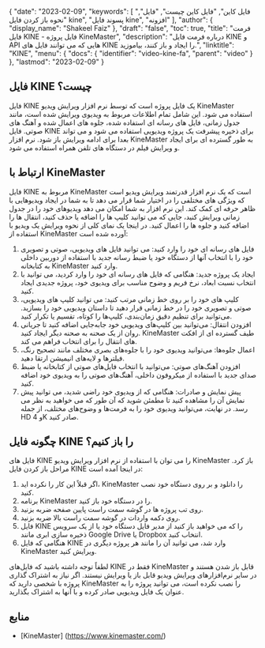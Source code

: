 {
  "date": "2023-02-09",
  "keywords": [
"فایل کاین",
"فایل کاین چیست",
"فایل",
"نحوه باز کردن فایل kine",
"پسوند فایل kine",
"افزونه"
],
  "author": {
    "display_name": "Shakeel Faiz"
},
  "draft": "false",
  "toc": true,
  "title": "فرمت فایل KINE - فایل پروژه KineMaster",
  "description": "درباره فرمت فایل KINE و API هایی که می توانند فایل های KINE را ایجاد و باز کنند، بیاموزید.",
  "linktitle": "KINE",
  "menu": {
    "docs": {
      "identifier": "video-kine-fa",
      "parent": "video"
}
},
  "lastmod": "2023-02-09"
}

## فایل KINE چیست؟

فایل KINE یک فایل پروژه است که توسط نرم افزار ویرایش ویدیو KineMaster استفاده می شود. این شامل تمام اطلاعات مربوط به ویدیوی ویرایش شده است، مانند جدول زمانی، فایل های رسانه ای استفاده شده، جلوه های اعمال شده و آهنگ های صوتی. فایل KINE برای ذخیره پیشرفت یک پروژه ویدیویی استفاده می شود و می تواند بعدا برای ادامه ویرایش باز شود. نرم افزار KineMaster به طور گسترده ای برای ایجاد و ویرایش فیلم در دستگاه های تلفن همراه استفاده می شود.

## ارتباط با KineMaster

فایل KINE مربوط به KineMaster است که یک نرم افزار قدرتمند ویرایش ویدیو است که ویژگی های مختلفی را در اختیار شما قرار می دهد تا به شما در ایجاد ویدیوهایی با ظاهر حرفه ای کمک کند. این نرم افزار به شما امکان می دهد ویدیوهای خود را در جدول زمانی ویرایش کنید، جایی که می توانید کلیپ ها را اضافه یا حذف کنید، انتقال ها را اضافه کنید و جلوه ها را اعمال کنید. در اینجا یک نمای کلی از نحوه ویرایش یک ویدیو با استفاده از KineMaster آورده شده است:

1. فایل های رسانه ای خود را وارد کنید: می توانید فایل های ویدیویی، صوتی و تصویری خود را با انتخاب آنها از دستگاه خود یا ضبط رسانه جدید با استفاده از دوربین داخلی به کتابخانه KineMaster وارد کنید.
2. ایجاد یک پروژه جدید: هنگامی که فایل های رسانه ای خود را وارد کردید، می توانید با انتخاب نسبت ابعاد، نرخ فریم و وضوح مناسب برای ویدیوی خود، پروژه جدیدی ایجاد کنید.
3. کلیپ های خود را بر روی خط زمانی مرتب کنید: می توانید کلیپ های ویدیویی، صوتی و تصویری خود را در خط زمانی قرار دهید تا داستان ویدیویی خود را بسازید. می‌توانید برای تنظیم دقیق زمان‌بندی، کلیپ‌ها را کوتاه، تقسیم یا تکرار کنید.
4. افزودن انتقال: می‌توانید بین کلیپ‌های ویدیویی خود جابه‌جایی اضافه کنید تا جریانی روان از یک صحنه به صحنه دیگر ایجاد کنید. KineMaster طیف گسترده ای از افکت های انتقال را برای انتخاب فراهم می کند.
5. اعمال جلوه‌ها: می‌توانید ویدیوی خود را با جلوه‌های بصری مختلف مانند تصحیح رنگ، فیلترها و لایه‌های انیمیشن ارتقا دهید.
6. افزودن آهنگ‌های صوتی: می‌توانید با انتخاب فایل‌های صوتی از کتابخانه یا ضبط صدای جدید با استفاده از میکروفون داخلی، آهنگ‌های صوتی را به ویدیوی خود اضافه کنید.
7. پیش نمایش و صادرات: هنگامی که از ویدیوی خود راضی شدید، می توانید پیش نمایش آن را مشاهده کنید تا مطمئن شوید که آن طور که می خواهید به نظر می رسد. در نهایت، می‌توانید ویدیوی خود را به فرمت‌ها و وضوح‌های مختلف، از جمله HD و 4K صادر کنید.

## چگونه فایل KINE را باز کنیم؟

فایل های KINE را می توان با استفاده از نرم افزار ویرایش ویدیو KineMaster باز کرد. مراحل باز کردن فایل KINE در اینجا آمده است:

1. اگر قبلاً این کار را نکرده اید، KineMaster را دانلود و بر روی دستگاه خود نصب کنید.
2. برنامه KineMaster را در دستگاه خود باز کنید.
3. روی تب پروژه ها در گوشه سمت راست پایین صفحه ضربه بزنید.
4. روی دکمه واردات در گوشه سمت راست بالا ضربه بزنید.
5. فایل KINE را که می خواهید باز کنید از مدیر فایل دستگاه خود یا از یک سرویس ذخیره سازی ابری مانند Google Drive یا Dropbox انتخاب کنید.
6. هنگامی که فایل KINE وارد شد، می توانید آن را مانند هر پروژه دیگری در KineMaster ویرایش کنید.

لطفاً توجه داشته باشید که فایل‌های KINE فقط در KineMaster قابل باز شدن هستند و در سایر نرم‌افزارهای ویرایش ویدیو قابل باز یا ویرایش نیستند. اگر نیاز به اشتراک گذاری پروژه با شخصی دارید که KineMaster را نصب نکرده است، می توانید پروژه را به عنوان یک فایل ویدیویی صادر کرده و با آنها به اشتراک بگذارید.

## منابع
* [KineMaster] (https://www.kinemaster.com/)


